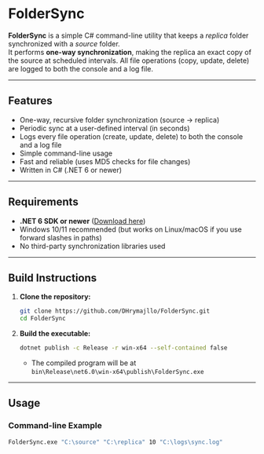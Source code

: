 # FolderSync

**FolderSync** is a simple C# command-line utility that keeps a *replica* folder synchronized with a *source* folder.  
It performs **one-way synchronization**, making the replica an exact copy of the source at scheduled intervals. All file operations (copy, update, delete) are logged to both the console and a log file.

---

## Features

- One-way, recursive folder synchronization (source → replica)
- Periodic sync at a user-defined interval (in seconds)
- Logs every file operation (create, update, delete) to both the console and a log file
- Simple command-line usage
- Fast and reliable (uses MD5 checks for file changes)
- Written in C# (.NET 6 or newer)

---

## Requirements

- **.NET 6 SDK or newer** ([Download here](https://dotnet.microsoft.com/download))
- Windows 10/11 recommended (but works on Linux/macOS if you use forward slashes in paths)
- No third-party synchronization libraries used

---

## Build Instructions

1. **Clone the repository:**
    ```sh
    git clone https://github.com/DHrymajllo/FolderSync.git
    cd FolderSync
    ```

2. **Build the executable:**
    ```sh
    dotnet publish -c Release -r win-x64 --self-contained false
    ```
    - The compiled program will be at  
      `bin\Release\net6.0\win-x64\publish\FolderSync.exe`

---

## Usage

### **Command-line Example**

```sh
FolderSync.exe "C:\source" "C:\replica" 10 "C:\logs\sync.log"
